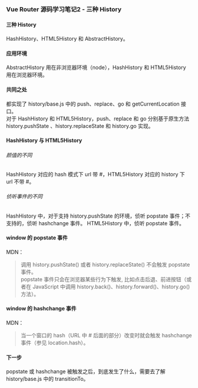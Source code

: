 ### Vue Router 源码学习笔记2 - 三种 History

#### 三种 History
HashHistory、HTML5History 和 AbstractHistory。

#### 应用环境

AbstractHistory 用在非浏览器环境（node），HashHistory 和 HTML5History 用在浏览器环境。

#### 共同之处
都实现了 history/base.js 中的 push、replace、go 和 getCurrentLocation 接口。  
对于 HashHistory 和 HTML5History，push、replace 和 go 分别基于原生方法 history.pushState 、history.replaceState 和 history.go 实现。

#### HashHistory 与 HTML5History
###### 颜值的不同
HashHistory 对应的 hash 模式下 url 带 #，HTML5History 对应的 history 下 url 不带 #。

###### 侦听事件的不同
HashHistory 中，对于支持 history.pushState 的环境，侦听 popstate 事件；不支持的，侦听 hashchange 事件。
HTML5History 中，侦听 popstate 事件。

#### window 的 popstate 事件
MDN：
> 调用 history.pushState() 或者 history.replaceState() 不会触发 popstate 事件。   
popstate 事件只会在浏览器某些行为下触发, 比如点击后退、前进按钮（或者在 JavaScript 中调用 history.back()、history.forward()、history.go()  方法）。

#### window 的 hashchange 事件
MDN：
> 当一个窗口的 hash（URL 中 # 后面的部分）改变时就会触发 hashchange 事件（参见 location.hash）。


#### 下一步
popstate 或 hashchange 被触发之后，到底发生了什么，需要去了解 history/base.js 中的 transitionTo。